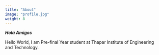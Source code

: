 ```yaml
---
title: "About"
image: "profile.jpg"
weight: 8
---
```

***Hola Amigos***

Hello World, I am Pre-final Year student at Thapar Institute of Engineering and Technology.

